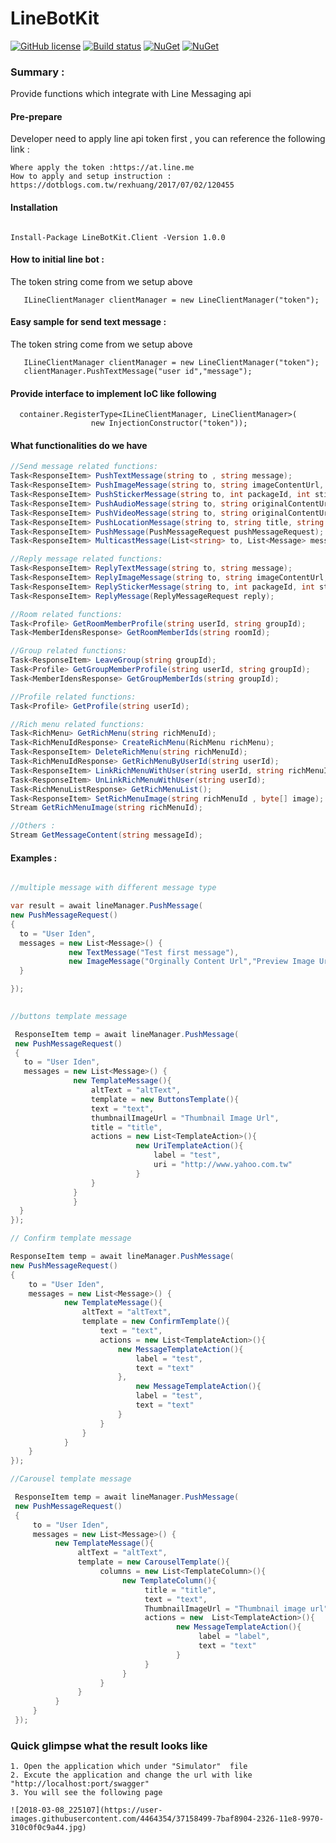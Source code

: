 # LineBotKit

[![GitHub license](https://img.shields.io/badge/license-Apache%202-green.svg)](https://raw.githubusercontent.com/dlemstra/line-bot-sdk-dotnet/master/License.txt)
[![Build status](https://ci.appveyor.com/api/projects/status/gh28puo0n0cv1re3?svg=true)](https://ci.appveyor.com/project/holmes2136/linebotkit)
[![NuGet](https://img.shields.io/badge/nuget-v1.0.5-blue.svg)](https://www.nuget.org/packages/LineBotKit.Client/1.0.5)
[![NuGet](https://img.shields.io/badge/swagger-valid-green.svg)](https://www.nuget.org/packages/LineBotKit.Client/1.0.4)

### Summary :
Provide functions which integrate with Line Messaging api

#### Pre-prepare
Developer need to apply line api token first , you can reference the following link :
```
Where apply the token :https://at.line.me
How to apply and setup instruction : https://dotblogs.com.tw/rexhuang/2017/07/02/120455
```

#### Installation
```

Install-Package LineBotKit.Client -Version 1.0.0

```

#### How to initial line bot :
The token string come from we setup above
```
   ILineClientManager clientManager = new LineClientManager("token");
```

#### Easy sample for send text message :
The token string come from we setup above
```
   ILineClientManager clientManager = new LineClientManager("token");
   clientManager.PushTextMessage("user id","message");
```

#### Provide interface to implement IoC like following
```
  container.RegisterType<ILineClientManager, LineClientManager>(
                  new InjectionConstructor("token"));
```

#### What functionalities do we have
```cs  
//Send message related functions:
Task<ResponseItem> PushTextMessage(string to , string message);
Task<ResponseItem> PushImageMessage(string to, string imageContentUrl, string imagePreviewUrl);
Task<ResponseItem> PushStickerMessage(string to, int packageId, int stickerId);
Task<ResponseItem> PushAudioMessage(string to, string originalContentUrl, int duration);
Task<ResponseItem> PushVideoMessage(string to, string originalContentUrl, string previewImageUrl);
Task<ResponseItem> PushLocationMessage(string to, string title, string address , decimal latitude , decimal longitude);
Task<ResponseItem> PushMessage(PushMessageRequest pushMessageRequest);
Task<ResponseItem> MulticastMessage(List<string> to, List<Message> messages);

//Reply message related functions:
Task<ResponseItem> ReplyTextMessage(string to, string message);
Task<ResponseItem> ReplyImageMessage(string to, string imageContentUrl, string imagePreviewUrl);
Task<ResponseItem> ReplyStickerMessage(string to, int packageId, int stickerId);
Task<ResponseItem> ReplyMessage(ReplyMessageRequest reply);

//Room related functions:
Task<Profile> GetRoomMemberProfile(string userId, string groupId);
Task<MemberIdensResponse> GetRoomMemberIds(string roomId);

//Group related functions:
Task<ResponseItem> LeaveGroup(string groupId);
Task<Profile> GetGroupMemberProfile(string userId, string groupId);
Task<MemberIdensResponse> GetGroupMemberIds(string groupId);

//Profile related functions:
Task<Profile> GetProfile(string userId);

//Rich menu related functions:
Task<RichMenu> GetRichMenu(string richMenuId);
Task<RichMenuIdResponse> CreateRichMenu(RichMenu richMenu);
Task<ResponseItem> DeleteRichMenu(string richMenuId);
Task<RichMenuIdResponse> GetRichMenuByUserId(string userId);
Task<ResponseItem> LinkRichMenuWithUser(string userId, string richMenuId);
Task<ResponseItem> UnLinkRichMenuWithUser(string userId);
Task<RichMenuListResponse> GetRichMenuList();
Task<ResponseItem> SetRichMenuImage(string richMenuId , byte[] image);
Stream GetRichMenuImage(string richMenuId);

//Others : 
Stream GetMessageContent(string messageId);

``` 

#### Examples :
```cs  

//multiple message with different message type

var result = await lineManager.PushMessage(
new PushMessageRequest()
{
  to = "User Iden",
  messages = new List<Message>() {
             new TextMessage("Test first message"),
             new ImageMessage("Orginally Content Url","Preview Image Url")
  }

});
            

//buttons template message

 ResponseItem temp = await lineManager.PushMessage(
 new PushMessageRequest()
 {
   to = "User Iden",
   messages = new List<Message>() {
              new TemplateMessage(){
                  altText = "altText",
                  template = new ButtonsTemplate(){
                  text = "text",
                  thumbnailImageUrl = "Thumbnail Image Url",
                  title = "title",
                  actions = new List<TemplateAction>(){
                            new UriTemplateAction(){
                                label = "test",
                                uri = "http://www.yahoo.com.tw"
                            }
                  }
              }
              }
  }
});

// Confirm template message

ResponseItem temp = await lineManager.PushMessage(
new PushMessageRequest()
{
    to = "User Iden",
    messages = new List<Message>() {
            new TemplateMessage(){
                altText = "altText",
                template = new ConfirmTemplate(){
                    text = "text",
                    actions = new List<TemplateAction>(){
                        new MessageTemplateAction(){
                            label = "test",
                            text = "text"
                        },
                            new MessageTemplateAction(){
                            label = "test",
                            text = "text"
                        }
                    }
                }
            }
    }
});

//Carousel template message

 ResponseItem temp = await lineManager.PushMessage(
 new PushMessageRequest()
 {
     to = "User Iden",
     messages = new List<Message>() {
          new TemplateMessage(){
               altText = "altText",
               template = new CarouselTemplate(){
                    columns = new List<TemplateColumn>(){
                         new TemplateColumn(){
                              title = "title",
                              text = "text",
                              ThumbnailImageUrl = "Thumbnail image url",
                              actions = new  List<TemplateAction>(){
                                     new MessageTemplateAction(){
                                          label = "label",
                                          text = "text"
                                     }
                              }
                         }
                    }
               }
          }
     }
 });


```

### Quick glimpse what the result looks like
``` 
1. Open the application which under "Simulator"  file
2. Excute the application and change the url with like "http://localhost:port/swagger"
3. You will see the following page

![2018-03-08_225107](https://user-images.githubusercontent.com/4464354/37158499-7baf8904-2326-11e8-9970-310c0f0c9a44.jpg)

``` 


